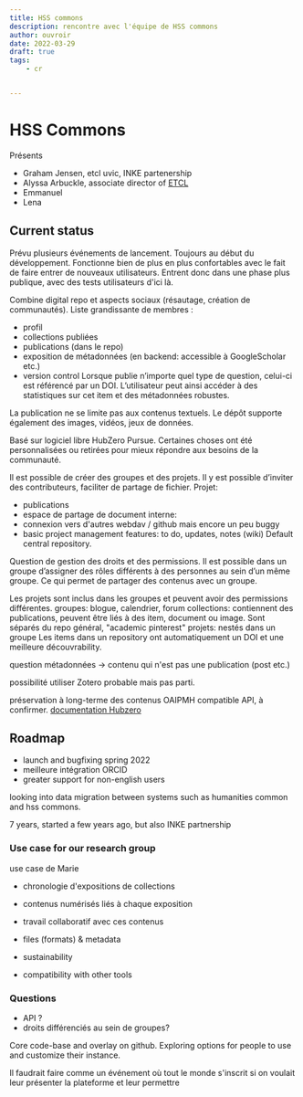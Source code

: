 ```yaml
---
title: HSS commons
description: rencontre avec l'équipe de HSS commons
author: ouvroir
date: 2022-03-29
draft: true
tags:
    - cr


---
```


# HSS Commons

Présents

- Graham Jensen, etcl uvic, INKE partenership
- Alyssa Arbuckle, associate director of [ETCL](https://etcl.uvic.ca/)
- Emmanuel 
- Lena

## Current status

Prévu plusieurs événements de lancement. Toujours au début du développement. Fonctionne bien de plus en plus confortables avec le fait de faire entrer de nouveaux utilisateurs. Entrent donc dans une phase plus publique, avec des tests utilisateurs d'ici là.

Combine digital repo et aspects sociaux (résautage, création de communautés).
Liste grandissante de membres : 

- profil
- collections publiées
- publications (dans le repo) <!-- item == article. could be visual materials, digital exhibit type material-->
- exposition de métadonnées (en backend: accessible à GoogleScholar etc.)
- version control
  Lorsque publie n’importe quel type de question, celui-ci est référencé par un DOI. L’utilisateur peut ainsi accéder à des statistiques sur cet item et des métadonnées robustes.

La publication ne se limite pas aux contenus textuels. Le dépôt supporte également des images, vidéos, jeux de données. 

Basé sur logiciel libre HubZero Pursue. Certaines choses ont été personnalisées ou retirées pour mieux répondre aux besoins de la communauté.

Il est possible de créer des groupes et des projets. Il y est possible d’inviter des contributeurs, faciliter de partage de fichier.
Projet: 

- publications
- espace de partage de document interne: 
- connexion vers d'autres webdav / github mais encore un peu buggy
- basic project management features: to do, updates, notes (wiki)
  Default central repository.

Question de gestion des droits et des permissions.
Il est possible dans un groupe d’assigner des rôles différents à des personnes au sein d’un même groupe. Ce qui permet de partager des contenus avec un groupe.

Les projets sont inclus dans les groupes et peuvent avoir des permissions différentes.
groupes: blogue, calendrier, forum
collections: contiennent des publications, peuvent être liés à des item, document ou image. Sont séparés du repo général, "academic pinterest"
projets: nestés dans un groupe
Les items dans un repository ont automatiquement un DOI et une meilleure découvrability.

question métadonnées → contenu qui n'est pas une publication (post etc.)

possibilité utiliser Zotero probable mais pas parti.

préservation à long-terme des contenus
OAIPMH compatible
API, à confirmer. [documentation Hubzero](https://help.hubzero.org/documentation/22/webdevs/api)

## Roadmap

- launch and bugfixing spring 2022
- meilleure intégration ORCID
- greater support for non-english users

looking into data migration between systems such as humanities common and hss commons. 

7 years, started a few years ago, but also INKE partnership

### Use case for our research group 

use case de Marie

- chronologie d'expositions de collections
- contenus numérisés liés à chaque exposition
- travail collaboratif avec ces contenus 


- files (formats) & metadata
- sustainability
- compatibility with other tools


### Questions

-  API ?
-  droits différenciés au sein de groupes?

Core code-base and overlay on github. 
Exploring options for people to use and customize their instance.

Il faudrait faire comme un événement où tout le monde s'inscrit si on voulait leur présenter la plateforme et leur permettre 